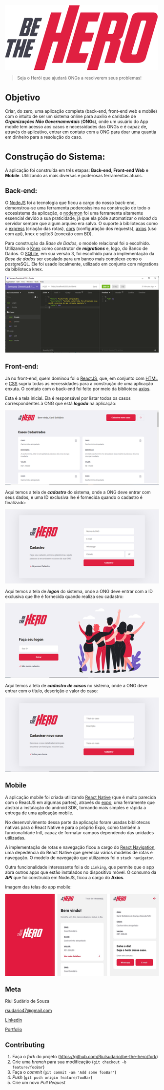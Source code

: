 ![](screenshots/logo.svg)
> Seja o Herói que ajudará ONGs a resolverem seus problemas!

# Objetivo
Criar, do zero, uma aplicação completa (back-end, front-end web e mobile) com o intuito de ser um sistema online
para auxílio e caridade de ***Organizações Não Governamentais*** (**ONGs**), onde um usuário do App mobile 
tem acesso aos casos e necessidades das ONGs e é capaz de, através do aplicativo, entrar em contato com a 
ONG para doar uma quantia em dinheiro para a resolução do caso.

# Construção do Sistema:
A aplicação foi construída em três etapas: **Back-end**, **Front-end Web** e **Mobile**.
Utilizando as mais diversas e poderosas ferramentas atuais.

## Back-end: 
O [NodeJS](https://nodejs.org/en/) foi a tecnologia que ficou a cargo do nosso back-end, demonstrou-se uma ferramenta poderosíssima
na construção de todo o ecossistema da aplicação, o [nodemon](https://www.npmjs.com/package/nodemon) foi uma ferramenta altamente
essencial devido a sua praticidade, já que ela pôde automatizar o *reload* do servidor sempre que algum arquivo era salvo.
O suporte à bibliotecas como a [express](https://www.npmjs.com/package/express) 
(criação das rotas), [cors](https://www.npmjs.com/package/cors) (configuração dos requests), [axios](https://www.npmjs.com/package/axios) (uso com api), knex e sqlite3 (conexão com BD). 


Para construção da *Base de Dados*, o modelo relacional foi o escolhido. Utilizando o [Knex](http://knexjs.org/) como construtor de 
***migrations*** e, logo, do Banco de Dados. O [SQLite](https://www.sqlite.org/), em sua versão 3, foi escolhido para a implementação da *Base de dados*
ser escalado para um banco mais complexo como o postgreSQL. Ele foi usado localmente, 
utilizado em conjunto com migrations da biblioteca knex.

![](screenshots/insomnia.PNG)

## Front-end:
Já no front-end, quem dominou foi o [ReactJS](https://reactjs.org/), que, em conjunto com [HTML](https://developer.mozilla.org/pt-BR/docs/Web/HTML/HTML5) 
e [CSS](https://developer.mozilla.org/en-US/docs/Web/CSS) supriu todas as necessidades para a construção de uma aplicação enxuta.
O contato com o back-end foi feito por meio da biblioteca [axios](https://www.npmjs.com/package/axios). 


Esta é a tela inicial. Ela é responsável por listar todos os casos correspondentes à ONG que está ***logada*** na aplicação:


![](screenshots/profile_web.PNG)


Aqui temos a tela de ***cadastro*** do sistema, onde a ONG deve entrar com seus dados, e uma ID exclusiva lhe é fornecida quando o cadastro é finalizado:

![](screenshots/create_ong.PNG)


Aqui temos a tela de ***logon*** do sistema, onde a ONG deve entrar com a ID exclusiva que lhe é fornecida quando realiza seu cadastro:


![](screenshots/logon_web.PNG)



Aqui temos a tela de ***cadastro de casos*** no sistema, onde a ONG deve entrar com o título, descrição e valor do caso:

![](screenshots/create_new_incident.PNG)

## Mobile

A aplicação mobile foi criada utilizando [React Native](https://reactnative.dev/) (que é muito parecida com o ReactJS em algumas partes), 
através do [expo](https://expo.io/), uma ferramente que abstrai a instalação do android SDK, tornando mais simples e rápida a entrega de uma aplicação mobile.

No desenvolvimento dessa parte da aplicação foram usadas bibliotecas nativas para o React Native e para o próprio Expo, como também a funcionalidade Intl, capaz de formatar campos dependendo das unidades utilizadas.

A implementação de rotas e navegação ficou a cargo do [React Navigation](http://reactnavigation.org/), uma depedência do React Native
que gerencia vários modelos de rotas e navegação. O modelo de navegação que utilizamos foi o `stack navigator`.

Outra funcionalidade interessante foi a do `Linking`, que permite que o app abra outros apps que estão instalados no dispositivo
móvel. O consumo da ***API*** que foi construída em NodeJS, ficou a cargo do **Axios**.

Imagem das telas do app mobile:

![](screenshots/mobile.jpg)

## Meta

Riul Sudário de Souza 

rsudario47@gmail.com 

[Linkedin](https://www.linkedin.com/in/riul-sudário-de-souza-777ba719a)

[Portfolio](https://riulsudario.github.io)


## Contributing

1. Faça o _fork_ do projeto (<https://github.com/Riulsudario/be-the-hero/fork>)
2. Crie uma _branch_ para sua modificação (`git checkout -b feature/fooBar`)
3. Faça o _commit_ (`git commit -am 'Add some fooBar'`)
4. _Push_ (`git push origin feature/fooBar`)
5. Crie um novo _Pull Request_









